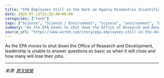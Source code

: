 ```yaml
---
title: "EPA Employees Still in the Dark as Agency Dismantles Scientific Research Office"
date: 2025-07-21T21:26:48+08:00
categories: ["tech"]
tags: ["Science", "Science / Environment", "science", "environment", "EPA", "research", "Shutdown"]
summary: "As the EPA moves to shut down the Office of Research and Development, leadership is unable to answer questions as basic as when it will close and how many will lose their jobs."
source_url: "https://www.wired.com/story/epa-employees-still-in-the-dark-as-agency-dismantles-scientific-research-office/"
---
```


As the EPA moves to shut down the Office of Research and Development, leadership is unable to answer questions as basic as when it will close and how many will lose their jobs.

---

*来源: [原文链接](https://www.wired.com/story/epa-employees-still-in-the-dark-as-agency-dismantles-scientific-research-office/)*
